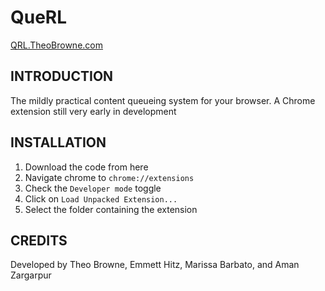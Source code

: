 QueRL
==============
[QRL.TheoBrowne.com](http://QRL.TheoBrowne.com)

INTRODUCTION
------------
The mildly practical content queueing system for your browser. A Chrome extension still very early in development

INSTALLATION
------------
  1. Download the code from here
  2. Navigate chrome to `chrome://extensions`
  3. Check the `Developer mode` toggle
  4. Click on `Load Unpacked Extension...`
  5. Select the folder containing the extension

CREDITS
------------
Developed by Theo Browne, Emmett Hitz, Marissa Barbato, and Aman Zargarpur